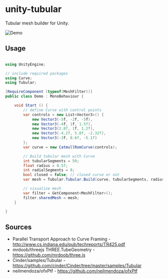 unity-tubular
=====================

Tubular mesh builder for Unity.

![Demo](https://raw.githubusercontent.com/mattatz/unity-tubular/master/Captures/Capture.gif)

## Usage

```cs

using UnityEngine;

// include required packages
using Curve;
using Tubular;

[RequireComponent (typeof(MeshFilter))]
public class Demo : MonoBehaviour {

    void Start () {
        // define Curve with control points
        var controls = new List<Vector3>() {
            new Vector3(-5f, -2f, -5f),
            new Vector3(-4f, 1f, 1.5f),
            new Vector3(2.8f, 1f, 1.2f),
            new Vector3(-4.2f, 5.8f, -2.32f),
            new Vector3(-3f, 0.6f, -5.1f)
        };
        var curve = new CatmullRomCurve(controls);

        // Build tubular mesh with Curve
        int tubularSegments = 50;
        float radius = 0.5f;
        int radialSegments = 8;
        bool closed = false; // closed curve or not
        var mesh = Tubular.Tubular.Build(curve, tubularSegments, radius, radialSegments, closed);

        // visualize mesh
        var filter = GetComponent<MeshFilter>();
        filter.sharedMesh = mesh;
    }

}

```

## Sources

- Parallel Transport Approach to Curve Framing - http://www.cs.indiana.edu/pub/techreports/TR425.pdf
- mrdoob/threejs THREE.TubeGeometry - https://github.com/mrdoob/three.js
- Cinder/samples/Tubular - https://github.com/cinder/Cinder/tree/master/samples/Tubular
- neilmendoza/ofxPtf - https://github.com/neilmendoza/ofxPtf

